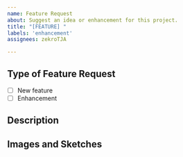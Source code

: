```yaml
---
name: Feature Request
about: Suggest an idea or enhancement for this project.
title: "[FEATURE] "
labels: 'enhancement'
assignees: zekroTJA

---
```


## Type of Feature Request
<!-- 
Chose one of the below categories.
-->

- [ ] New feature
- [ ] Enhancement

## Description
<!-- 
Please describe here the bug's behavior as clear 
and concise as possible.

Example:
It would be awesome if you can set expiration to a vote
so it will automatically expire after the specified
duration.
-->


## Images and Sketches
<!--
Here you can append images or sketches related to your feature
request, if you want.

When you append an image, please use the markdown image embed syntax.
Example:
![](https://i.imgur.com/jhjjWaO.png)

Pro Tipp: You can copy an image to clipboard and paste it directly
in here. 😉
-->